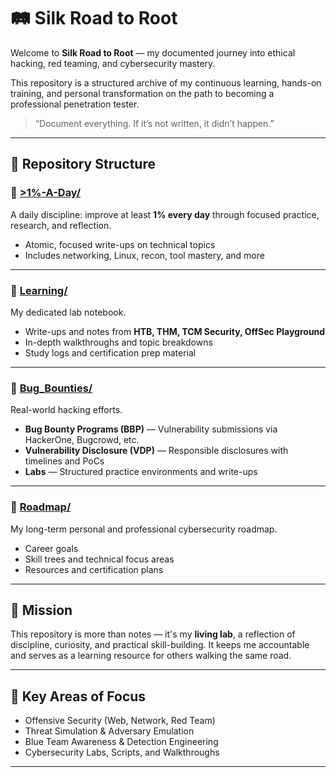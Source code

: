 # 🛤️ Silk Road to Root

Welcome to **Silk Road to Root** — my documented journey into ethical hacking, red teaming, and cybersecurity mastery.

This repository is a structured archive of my continuous learning, hands-on training, and personal transformation on the path to becoming a professional penetration tester.

> “Document everything. If it’s not written, it didn’t happen.”

---

## 📂 Repository Structure

### 🔁 [>1%-A-Day/](./>1%-A-Day)
A daily discipline: improve at least **1% every day** through focused practice, research, and reflection.
- Atomic, focused write-ups on technical topics
- Includes networking, Linux, recon, tool mastery, and more

---

### 📘 [Learning/](./Learning)
My dedicated lab notebook.
- Write-ups and notes from **HTB, THM, TCM Security, OffSec Playground**
- In-depth walkthroughs and topic breakdowns
- Study logs and certification prep material

---

### 🐞 [Bug_Bounties/](./Bug_Bounties)
Real-world hacking efforts.
- **Bug Bounty Programs (BBP)** — Vulnerability submissions via HackerOne, Bugcrowd, etc.
- **Vulnerability Disclosure (VDP)** — Responsible disclosures with timelines and PoCs
- **Labs** — Structured practice environments and write-ups

---

### 🧭 [Roadmap/](./Roadmap)
My long-term personal and professional cybersecurity roadmap.
- Career goals
- Skill trees and technical focus areas
- Resources and certification plans

---

## 🧠 Mission

This repository is more than notes — it's my **living lab**, a reflection of discipline, curiosity, and practical skill-building. It keeps me accountable and serves as a learning resource for others walking the same road.

---

## 🧰 Key Areas of Focus

- Offensive Security (Web, Network, Red Team)
- Threat Simulation & Adversary Emulation
- Blue Team Awareness & Detection Engineering
- Cybersecurity Labs, Scripts, and Walkthroughs

---
